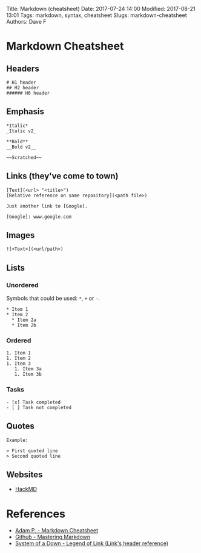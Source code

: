 Title: Markdown (cheatsheet)
Date: 2017-07-24 14:00
Modified: 2017-08-21 13:01
Tags: markdown, syntax, cheatsheet
Slugs: markdown-cheatsheet
Authors: Dave F

# Markdown Cheatsheet

## Headers

```
# H1 header
## H2 header
###### H6 header
```

## Emphasis

```
*Italic* 
_Italic v2_

**Bold**
__Bold v2__

~~Scratched~~
```

## Links (they've come to town)

```
[Text](<url> "<title>")
[Relative reference on same repository](<path file>)

Just another link to [Google].

[Google]: www.google.com

```

## Images

`![<Text>](<url/path>)`

## Lists

### Unordered

Symbols that could be used: `*`, `+` or `-`.

```
* Item 1
* Item 2
  * Item 2a
  * Item 2b
```

### Ordered

```
1. Item 1
1. Item 2
1. Item 3
   1. Item 3a
   1. Item 3b
```

### Tasks

```
- [x] Task completed
- [ ] Task not completed
```

## Quotes

```
Example:

> First quoted line
> Second quoted line
```

## Websites

* [HackMD](https://hackmd.io)

# References

* [Adam P. - Markdown Cheatsheet](https://github.com/adam-p/markdown-here/wiki/Markdown-Cheatsheet)
* [Github - Mastering Markdown](https://guides.github.com/features/mastering-markdown/)
* [System of a Down - Legend of Link (Link's header reference)](https://www.youtube.com/watch?v=eh_j9xrwUb0) 
